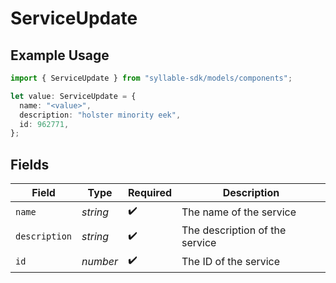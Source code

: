 # ServiceUpdate

## Example Usage

```typescript
import { ServiceUpdate } from "syllable-sdk/models/components";

let value: ServiceUpdate = {
  name: "<value>",
  description: "holster minority eek",
  id: 962771,
};
```

## Fields

| Field                          | Type                           | Required                       | Description                    |
| ------------------------------ | ------------------------------ | ------------------------------ | ------------------------------ |
| `name`                         | *string*                       | :heavy_check_mark:             | The name of the service        |
| `description`                  | *string*                       | :heavy_check_mark:             | The description of the service |
| `id`                           | *number*                       | :heavy_check_mark:             | The ID of the service          |